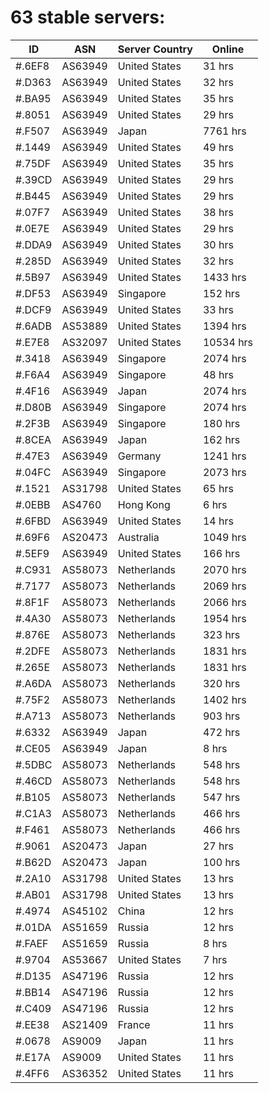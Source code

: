# 63 stable servers:

| ID | ASN | Server Country | Online |
| ------ | ------ | ------ | ------ |
| #.6EF8 | AS63949 | United States | 31 hrs |
| #.D363 | AS63949 | United States | 32 hrs |
| #.BA95 | AS63949 | United States | 35 hrs |
| #.8051 | AS63949 | United States | 29 hrs |
| #.F507 | AS63949 | Japan | 7761 hrs |
| #.1449 | AS63949 | United States | 49 hrs |
| #.75DF | AS63949 | United States | 35 hrs |
| #.39CD | AS63949 | United States | 29 hrs |
| #.B445 | AS63949 | United States | 29 hrs |
| #.07F7 | AS63949 | United States | 38 hrs |
| #.0E7E | AS63949 | United States | 29 hrs |
| #.DDA9 | AS63949 | United States | 30 hrs |
| #.285D | AS63949 | United States | 32 hrs |
| #.5B97 | AS63949 | United States | 1433 hrs |
| #.DF53 | AS63949 | Singapore | 152 hrs |
| #.DCF9 | AS63949 | United States | 33 hrs |
| #.6ADB | AS53889 | United States | 1394 hrs |
| #.E7E8 | AS32097 | United States | 10534 hrs |
| #.3418 | AS63949 | Singapore | 2074 hrs |
| #.F6A4 | AS63949 | Singapore | 48 hrs |
| #.4F16 | AS63949 | Japan | 2074 hrs |
| #.D80B | AS63949 | Singapore | 2074 hrs |
| #.2F3B | AS63949 | Singapore | 180 hrs |
| #.8CEA | AS63949 | Japan | 162 hrs |
| #.47E3 | AS63949 | Germany | 1241 hrs |
| #.04FC | AS63949 | Singapore | 2073 hrs |
| #.1521 | AS31798 | United States | 65 hrs |
| #.0EBB | AS4760 | Hong Kong | 6 hrs |
| #.6FBD | AS63949 | United States | 14 hrs |
| #.69F6 | AS20473 | Australia | 1049 hrs |
| #.5EF9 | AS63949 | United States | 166 hrs |
| #.C931 | AS58073 | Netherlands | 2070 hrs |
| #.7177 | AS58073 | Netherlands | 2069 hrs |
| #.8F1F | AS58073 | Netherlands | 2066 hrs |
| #.4A30 | AS58073 | Netherlands | 1954 hrs |
| #.876E | AS58073 | Netherlands | 323 hrs |
| #.2DFE | AS58073 | Netherlands | 1831 hrs |
| #.265E | AS58073 | Netherlands | 1831 hrs |
| #.A6DA | AS58073 | Netherlands | 320 hrs |
| #.75F2 | AS58073 | Netherlands | 1402 hrs |
| #.A713 | AS58073 | Netherlands | 903 hrs |
| #.6332 | AS63949 | Japan | 472 hrs |
| #.CE05 | AS63949 | Japan | 8 hrs |
| #.5DBC | AS58073 | Netherlands | 548 hrs |
| #.46CD | AS58073 | Netherlands | 548 hrs |
| #.B105 | AS58073 | Netherlands | 547 hrs |
| #.C1A3 | AS58073 | Netherlands | 466 hrs |
| #.F461 | AS58073 | Netherlands | 466 hrs |
| #.9061 | AS20473 | Japan | 27 hrs |
| #.B62D | AS20473 | Japan | 100 hrs |
| #.2A10 | AS31798 | United States | 13 hrs |
| #.AB01 | AS31798 | United States | 13 hrs |
| #.4974 | AS45102 | China | 12 hrs |
| #.01DA | AS51659 | Russia | 12 hrs |
| #.FAEF | AS51659 | Russia | 8 hrs |
| #.9704 | AS53667 | United States | 7 hrs |
| #.D135 | AS47196 | Russia | 12 hrs |
| #.BB14 | AS47196 | Russia | 12 hrs |
| #.C409 | AS47196 | Russia | 12 hrs |
| #.EE38 | AS21409 | France | 11 hrs |
| #.0678 | AS9009 | Japan | 11 hrs |
| #.E17A | AS9009 | United States | 11 hrs |
| #.4FF6 | AS36352 | United States | 11 hrs |

